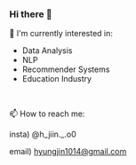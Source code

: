 ### Hi there 👋

🌱 I'm currently interested in:
- Data Analysis
- NLP
- Recommender Systems
- Education Industry
 
<br/> 

📫 How to reach me:

insta) @h_jiin._.o0

email) hyungjin1014@gmail.com

<br/>


